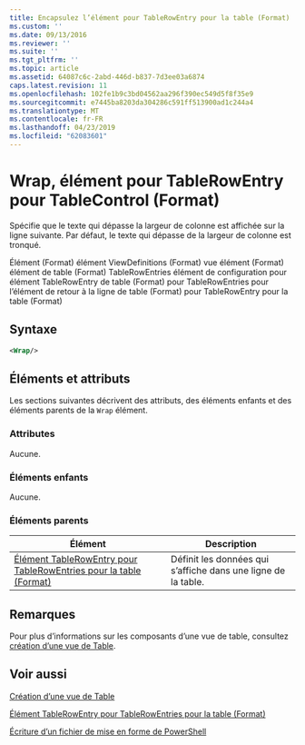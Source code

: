 ```yaml
---
title: Encapsulez l’élément pour TableRowEntry pour la table (Format) | Microsoft Docs
ms.custom: ''
ms.date: 09/13/2016
ms.reviewer: ''
ms.suite: ''
ms.tgt_pltfrm: ''
ms.topic: article
ms.assetid: 64087c6c-2abd-446d-b837-7d3ee03a6874
caps.latest.revision: 11
ms.openlocfilehash: 102fe1b9c3bd04562aa296f390ec549d5f8f35e9
ms.sourcegitcommit: e7445ba8203da304286c591ff513900ad1c244a4
ms.translationtype: MT
ms.contentlocale: fr-FR
ms.lasthandoff: 04/23/2019
ms.locfileid: "62083601"
---
```

# <a name="wrap-element-for-tablerowentry-for-tablecontrol--format"></a>Wrap, élément pour TableRowEntry pour TableControl (Format)

Spécifie que le texte qui dépasse la largeur de colonne est affichée sur la ligne suivante. Par défaut, le texte qui dépasse de la largeur de colonne est tronqué.

Élément (Format) élément ViewDefinitions (Format) vue élément (Format) élément de table (Format) TableRowEntries élément de configuration pour élément TableRowEntry de table (Format) pour TableRowEntries pour l’élément de retour à la ligne de table (Format) pour TableRowEntry pour la table (Format)

## <a name="syntax"></a>Syntaxe

```xml
<Wrap/>
```

## <a name="attributes-and-elements"></a>Éléments et attributs

Les sections suivantes décrivent des attributs, des éléments enfants et des éléments parents de la `Wrap` élément.

### <a name="attributes"></a>Attributes

Aucune.

### <a name="child-elements"></a>Éléments enfants

Aucune.

### <a name="parent-elements"></a>Éléments parents

|Élément|Description|
|-------------|-----------------|
|[Élément TableRowEntry pour TableRowEntries pour la table (Format)](./tablerowentry-element-for-tablerowentries-for-tablecontrol-format.md)|Définit les données qui s’affiche dans une ligne de la table.|

## <a name="remarks"></a>Remarques

Pour plus d’informations sur les composants d’une vue de table, consultez [création d’une vue de Table](./creating-a-table-view.md).

## <a name="see-also"></a>Voir aussi

[Création d’une vue de Table](./creating-a-table-view.md)

[Élément TableRowEntry pour TableRowEntries pour la table (Format)](./tablerowentry-element-for-tablerowentries-for-tablecontrol-format.md)

[Écriture d’un fichier de mise en forme de PowerShell](./writing-a-powershell-formatting-file.md)
